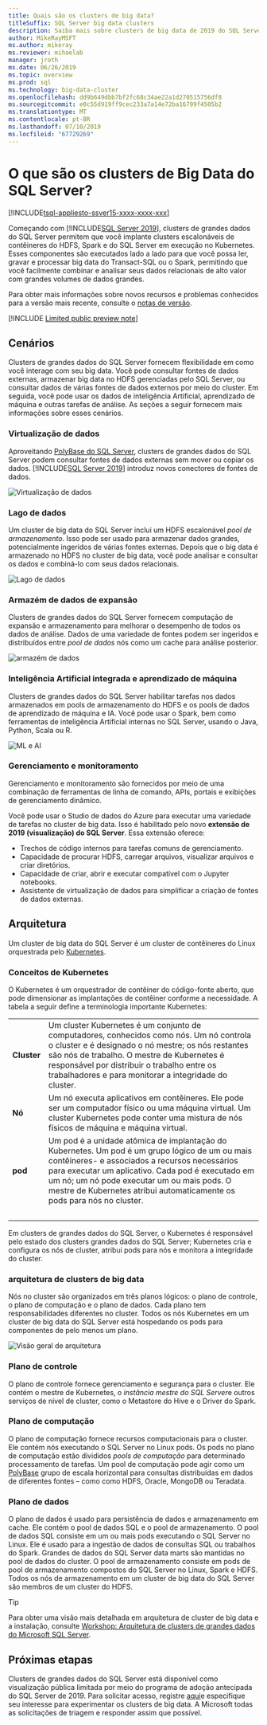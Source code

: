 ```yaml
---
title: Quais são os clusters de big data?
titleSuffix: SQL Server big data clusters
description: Saiba mais sobre clusters de big data de 2019 do SQL Server (visualização) que são executados no Kubernetes e fornecem opções de escalabilidade horizontal para relacionais e dados do HDFS.
author: MikeRayMSFT
ms.author: mikeray
ms.reviewer: mihaelab
manager: jroth
ms.date: 06/26/2019
ms.topic: overview
ms.prod: sql
ms.technology: big-data-cluster
ms.openlocfilehash: dd9b649dbb7bf2fc68c34ae22a1d270515756df8
ms.sourcegitcommit: e0c55d919ff9cec233a7a14e72ba16799f4505b2
ms.translationtype: MT
ms.contentlocale: pt-BR
ms.lasthandoff: 07/10/2019
ms.locfileid: "67729269"
---
```

# <a name="what-are-sql-server-big-data-clusters"></a>O que são os clusters de Big Data do SQL Server?

[!INCLUDE[tsql-appliesto-ssver15-xxxx-xxxx-xxx](../includes/tsql-appliesto-ssver15-xxxx-xxxx-xxx.md)]

Começando com [!INCLUDE[SQL Server 2019](../includes/sssqlv15-md.md)], clusters de grandes dados do SQL Server permitem que você implante clusters escalonáveis de contêineres do HDFS, Spark e do SQL Server em execução no Kubernetes. Esses componentes são executados lado a lado para que você possa ler, gravar e processar big data do Transact-SQL ou o Spark, permitindo que você facilmente combinar e analisar seus dados relacionais de alto valor com grandes volumes de dados grandes.

Para obter mais informações sobre novos recursos e problemas conhecidos para a versão mais recente, consulte o [notas de versão](release-notes-big-data-cluster.md).

[!INCLUDE [Limited public preview note](../includes/big-data-cluster-preview-note.md)]

## <a name="scenarios"></a>Cenários

Clusters de grandes dados do SQL Server fornecem flexibilidade em como você interage com seu big data. Você pode consultar fontes de dados externas, armazenar big data no HDFS gerenciadas pelo SQL Server, ou consultar dados de várias fontes de dados externos por meio do cluster. Em seguida, você pode usar os dados de inteligência Artificial, aprendizado de máquina e outras tarefas de análise. As seções a seguir fornecem mais informações sobre esses cenários.

### <a name="data-virtualization"></a>Virtualização de dados

Aproveitando [PolyBase do SQL Server](../relational-databases/polybase/polybase-guide.md), clusters de grandes dados do SQL Server podem consultar fontes de dados externas sem mover ou copiar os dados. [!INCLUDE[SQL Server 2019](../includes/sssqlv15-md.md)] introduz novos conectores de fontes de dados.

![Virtualização de dados](media/big-data-cluster-overview/data-virtualization.png)

### <a name="data-lake"></a>Lago de dados

Um cluster de big data do SQL Server inclui um HDFS escalonável *pool de armazenamento*. Isso pode ser usado para armazenar dados grandes, potencialmente ingeridos de várias fontes externas. Depois que o big data é armazenado no HDFS no cluster de big data, você pode analisar e consultar os dados e combiná-lo com seus dados relacionais.

![Lago de dados](media/big-data-cluster-overview/data-lake.png)

### <a name="scale-out-data-mart"></a>Armazém de dados de expansão

Clusters de grandes dados do SQL Server fornecem computação de expansão e armazenamento para melhorar o desempenho de todos os dados de análise. Dados de uma variedade de fontes podem ser ingeridos e distribuídos entre *pool de dados* nós como um cache para análise posterior.

![armazém de dados](media/big-data-cluster-overview/data-mart.png)

### <a name="integrated-ai-and-machine-learning"></a>Inteligência Artificial integrada e aprendizado de máquina

Clusters de grandes dados do SQL Server habilitar tarefas nos dados armazenados em pools de armazenamento do HDFS e os pools de dados de aprendizado de máquina e IA. Você pode usar o Spark, bem como ferramentas de inteligência Artificial internas no SQL Server, usando o Java, Python, Scala ou R.

![ML e AI](media/big-data-cluster-overview/ai-ml-spark.png)

### <a name="management-and-monitoring"></a>Gerenciamento e monitoramento

Gerenciamento e monitoramento são fornecidos por meio de uma combinação de ferramentas de linha de comando, APIs, portais e exibições de gerenciamento dinâmico.

Você pode usar o Studio de dados do Azure para executar uma variedade de tarefas no cluster de big data. Isso é habilitado pelo novo **extensão de 2019 (visualização) do SQL Server**. Essa extensão oferece:

- Trechos de código internos para tarefas comuns de gerenciamento.
- Capacidade de procurar HDFS, carregar arquivos, visualizar arquivos e criar diretórios.
- Capacidade de criar, abrir e executar compatível com o Jupyter notebooks.
- Assistente de virtualização de dados para simplificar a criação de fontes de dados externas.

## <a id="architecture"></a> Arquitetura

Um cluster de big data do SQL Server é um cluster de contêineres do Linux orquestrada pelo [Kubernetes](https://kubernetes.io/docs/concepts/).

### <a name="kubernetes-concepts"></a>Conceitos de Kubernetes

O Kubernetes é um orquestrador de contêiner do código-fonte aberto, que pode dimensionar as implantações de contêiner conforme a necessidade. A tabela a seguir define a terminologia importante Kubernetes:

|||
|:--|:--|
| **Cluster** | Um cluster Kubernetes é um conjunto de computadores, conhecidos como nós. Um nó controla o cluster e é designado o nó mestre; os nós restantes são nós de trabalho. O mestre de Kubernetes é responsável por distribuir o trabalho entre os trabalhadores e para monitorar a integridade do cluster. |
| **Nó** | Um nó executa aplicativos em contêineres. Ele pode ser um computador físico ou uma máquina virtual. Um cluster Kubernetes pode conter uma mistura de nós físicos de máquina e máquina virtual. |
| **pod** | Um pod é a unidade atômica de implantação do Kubernetes. Um pod é um grupo lógico de um ou mais contêineres- e associados a recursos necessários para executar um aplicativo. Cada pod é executado em um nó; um nó pode executar um ou mais pods. O mestre de Kubernetes atribui automaticamente os pods para nós no cluster. |
| &nbsp; ||

Em clusters de grandes dados do SQL Server, o Kubernetes é responsável pelo estado dos clusters grandes dados do SQL Server; Kubernetes cria e configura os nós de cluster, atribui pods para nós e monitora a integridade do cluster.

### <a name="big-data-clusters-architecture"></a>arquitetura de clusters de big data

Nós no cluster são organizados em três planos lógicos: o plano de controle, o plano de computação e o plano de dados. Cada plano tem responsabilidades diferentes no cluster. Todos os nós Kubernetes em um cluster de big data do SQL Server está hospedando os pods para componentes de pelo menos um plano.

![Visão geral de arquitetura](media/big-data-cluster-overview/architecture-diagram-planes.png)

### <a id="controlplane"></a> Plano de controle

O plano de controle fornece gerenciamento e segurança para o cluster. Ele contém o mestre de Kubernetes, o *instância mestre do SQL Server*e outros serviços de nível de cluster, como o Metastore do Hive e o Driver do Spark.

### <a id="computeplane"></a> Plano de computação

O plano de computação fornece recursos computacionais para o cluster. Ele contém nós executando o SQL Server no Linux pods. Os pods no plano de computação estão divididos *pools de computação* para determinado processamento de tarefas. Um pool de computação pode agir como um [PolyBase](../relational-databases/polybase/polybase-guide.md) grupo de escala horizontal para consultas distribuídas em dados de diferentes fontes – como como HDFS, Oracle, MongoDB ou Teradata.

### <a id="dataplane"></a> Plano de dados

O plano de dados é usado para persistência de dados e armazenamento em cache. Ele contém o pool de dados SQL e o pool de armazenamento.  O pool de dados SQL consiste em um ou mais pods executando o SQL Server no Linux. Ele é usado para a ingestão de dados de consultas SQL ou trabalhos do Spark. Grandes de dados do SQL Server data marts são mantidas no pool de dados do cluster. O pool de armazenamento consiste em pods de pool de armazenamento compostos do SQL Server no Linux, Spark e HDFS. Todos os nós de armazenamento em um cluster de big data do SQL Server são membros de um cluster do HDFS.

> [!TIP]
> Para obter uma visão mais detalhada em arquitetura de cluster de big data e a instalação, consulte [Workshop: Arquitetura de clusters de grandes dados do Microsoft SQL Server](https://github.com/Microsoft/sqlworkshops/tree/master/sqlserver2019bigdataclusters).

## <a name="next-steps"></a>Próximas etapas

Clusters de grandes dados do SQL Server está disponível como visualização pública limitada por meio do programa de adoção antecipada do SQL Server de 2019. Para solicitar acesso, registre [aqui](https://aka.ms/eapsignup)e especifique seu interesse para experimentar os clusters de big data. A Microsoft todas as solicitações de triagem e responder assim que possível.
